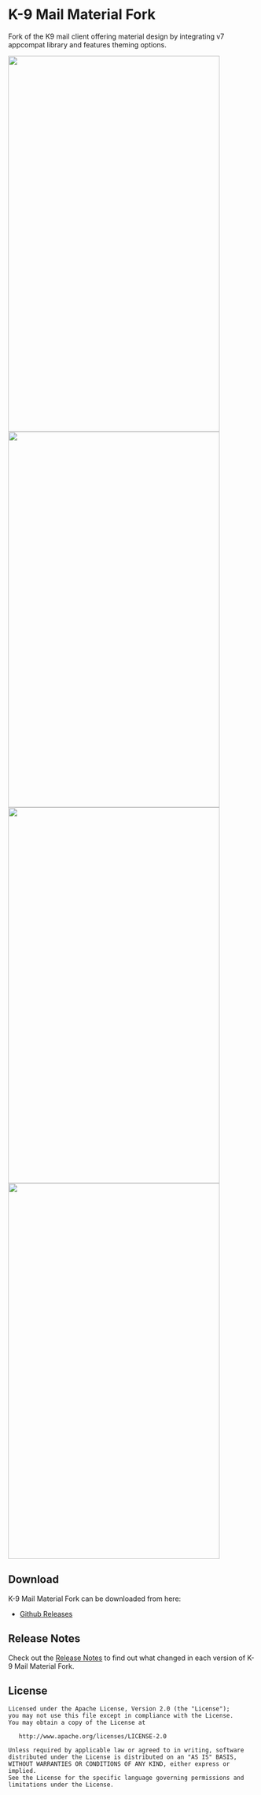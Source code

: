 # K-9 Mail Material Fork

Fork of the K9 mail client offering material design by integrating v7 appcompat library and features theming options.

<img src="http://i.imgur.com/luaBMR5.jpg" height="762" width="430" ><img src="http://i.imgur.com/l6zoKLp.jpg" height="762" width="430" ><img src="http://i.imgur.com/E6UsC4J.jpg" height="762" width="430" ><img src="http://i.imgur.com/EWqDKZY.jpg" height="762" width="430" >

## Download

K-9 Mail Material Fork can be downloaded from here:

- [Github Releases](https://github.com/G00fY2/k-9_material_design/releases)


## Release Notes

Check out the [Release Notes](https://github.com/G00fY2/k-9_material_design/releases) to find out what changed
in each version of K-9 Mail Material Fork.


## License

    Licensed under the Apache License, Version 2.0 (the "License");
    you may not use this file except in compliance with the License.
    You may obtain a copy of the License at

       http://www.apache.org/licenses/LICENSE-2.0

    Unless required by applicable law or agreed to in writing, software
    distributed under the License is distributed on an "AS IS" BASIS,
    WITHOUT WARRANTIES OR CONDITIONS OF ANY KIND, either express or implied.
    See the License for the specific language governing permissions and
    limitations under the License.
